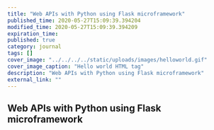 ```yaml
---
title: "Web APIs with Python using Flask microframework"
published_time: 2020-05-27T15:09:39.394204
modified_time: 2020-05-27T15:09:39.394209
expiration_time: 
published: true
category: journal
tags: []
cover_image: "../../../../static/uploads/images/helloworld.gif"
cover_image_caption: "Hello world HTML tag"
description: "Web APIs with Python using Flask microframework"
external_link: ""
---
```


## Web APIs with Python using Flask microframework


